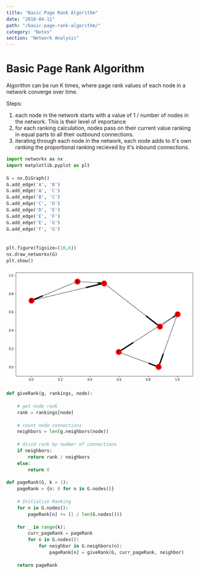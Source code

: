 ```yaml
---
title: "Basic Page Rank Algorithm"
date: "2018-04-11"
path: "/basic-page-rank-algorithm/"
category: "Notes"
section: "Network Analysis"
---
```


# Basic Page Rank Algorithm
Algorithm can be run K times, where page rank values of each node in a network converge over time.

Steps:
1. each node in the network starts with a value of 1 / number of nodes in the network. This is their level of importance
2. for each ranking calculation, nodes pass on their current value ranking in equal parts to all their outbound connections.
3. iterating through each node in the network, each node adds to it's own ranking the proportional ranking recieved by it's inbound connections.


```python
import networkx as nx
import matplotlib.pyplot as plt

G = nx.DiGraph()
G.add_edge('A', 'B')
G.add_edge('A', 'C')
G.add_edge('B', 'C')
G.add_edge('C', 'D')
G.add_edge('D', 'E')
G.add_edge('E', 'F')
G.add_edge('E', 'G')
G.add_edge('F', 'G')


plt.figure(figsize=(10,6))
nx.draw_networkx(G)
plt.show()
```


![png](output_1_0.png)



```python
def giveRank(g, rankings, node):

    # get node rank
    rank = rankings[node]

    # count node connections
    neighbors = len(g.neighbors(node))

    # divid rank by number of connections
    if neighbors:
        return rank / neighbors
    else:
        return 0

def pageRank(G, k = 1):
    pageRank = {n: 0 for n in G.nodes()}

    # Initialize Ranking
    for n in G.nodes():
        pageRank[n] += (1 / len(G.nodes()))

    for _ in range(k):
        curr_pageRank = pageRank
        for n in G.nodes():
            for neighbor in G.neighbors(n):
                pageRank[n] = giveRank(G, curr_pageRank, neighbor)

    return pageRank
```

